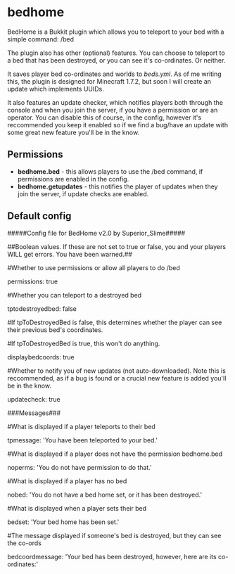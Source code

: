 bedhome
=======

BedHome is a Bukkit plugin which allows you to teleport to your bed with a simple command: /bed

The plugin also has other (optional) features. You can choose to teleport to a bed that has been destroyed, or you can see it's co-ordinates. Or neither.

It saves player bed co-ordinates and worlds to *beds.yml*. As of me writing this, the plugin is designed for Minecraft 1.7.2, but soon I will create an update which implements UUIDs.

It also features an update checker, which notifies players both through the console and when you join the server, if you have a permission or are an operator. You can disable this of course, in the config, however it's reccommended you keep it enabled so if we find a bug/have an update with some great new feature you'll be in the know.


Permissions
--------------

- **bedhome.bed** - this allows players to use the /bed command, if permissions are enabled in the config.
- **bedhome.getupdates** - this notifies the player of updates when they join the server, if update checks are enabled.

Default config
--------------

  #####Config file for BedHome v2.0 by Superior_Slime#####
  

  ##Boolean values. If these are not set to true or false, you and your players WILL get errors. You have been warned.##
  
  #Whether to use permissions or allow all players to do /bed
  
  permissions: true
  
  #Whether you can teleport to a destroyed bed
  
  tptodestroyedbed: false
  
  #If tpToDestroyedBed is false, this determines whether the player can see their previous bed's coordinates.
  
  #If tpToDestroyedBed is true, this won't do anything.
  
  displaybedcoords: true
  
  #Whether to notify you of new updates (not auto-downloaded). Note this is reccommended, as if a bug is found or a         crucial new feature is added you'll be in the know. 
  
  updatecheck: true


  ###Messages###
  
  #What is displayed if a player teleports to their bed
  
  tpmessage: 'You have been teleported to your bed.'
  
  #What is displayed if a player does not have the permission bedhome.bed
  
  noperms: 'You do not have permission to do that.'
  
  #What is displayed if a player has no bed
  
  nobed: 'You do not have a bed home set, or it has been destroyed.'
  
  #What is displayed when a player sets their bed
  
  bedset: 'Your bed home has been set.'
  
  #The message displayed if someone's bed is destroyed, but they can see the co-ords
  
  bedcoordmessage: 'Your bed has been destroyed, however, here are its co-ordinates:' 

